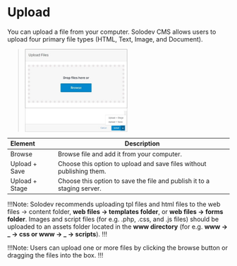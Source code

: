 # Upload

You can upload a file from your computer. Solodev CMS allows users to upload four primary file types (HTML, Text, Image, and Document). 
><img src="../../../../images/documents12.jpg" alt="documents12" style="width: 50%; display: block"></a>

**Element** | **Description**
:--- | ---
Browse | Browse file and add it from your computer.
Upload + Save |  Choose this option to upload and save files without publishing them.
Upload + Stage | Choose this option to save the file and publish it to a staging server.

!!!Note:
Solodev recommends uploading tpl files and html files to the web files -> content folder, **web files -> templates folder**, or **web files -> forms folder**. Images and script files (for e.g. .php, .css, and .js files) should be uploaded to an assets folder located in the **www directory** (for e.g. **www -> _ -> css or www -> _ -> scripts**).
!!!

!!!Note:
Users can upload one or more files by clicking the browse button or dragging the files into the box.
!!!